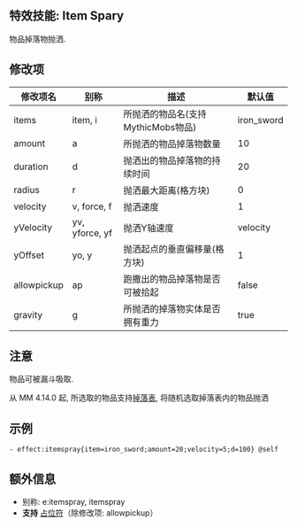 特效技能: Item Spary
--------------------------

物品掉落物抛洒.

修改项
----------

| 修改项名 | 别称    | 描述                                                                                                    | 默认值 |
|-----------|------------|----------------------------------------------------------------------------------------------------------------|---------------|
| items        | item, i         | 所抛洒的物品名(支持MythicMobs物品)| iron_sword    |
| amount      | a         | 所抛洒的物品掉落物数量          | 10            |
| duration    | d         | 抛洒出的物品掉落物的持续时间  | 20            |
| radius      | r         | 抛洒最大距离(格方块)       | 0             |
| velocity    | v, force, f | 抛洒速度    | 1             |
| yVelocity   | yv, yforce, yf       | 抛洒Y轴速度  | velocity      |
| yOffset     | yo, y | 抛洒起点的垂直偏移量(格方块) | 1             |
| allowpickup | ap        | 跑撒出的物品掉落物是否可被拾起 | false         |
| gravity | g | 所抛洒的掉落物实体是否拥有重力 | true |

注意
--------

物品可被漏斗吸取.

从 MM 4.14.0 起, 所选取的物品支持[掉落表](/物品/掉落), 将随机选取掉落表内的物品抛洒

示例
--------

```
- effect:itemspray{item=iron_sword;amount=20;velocity=5;d=100} @self
```

额外信息
---

- 别称: e:itemspray, itemspray
- **支持** [占位符](/技能/占位符)（除修改项: allowpickup）